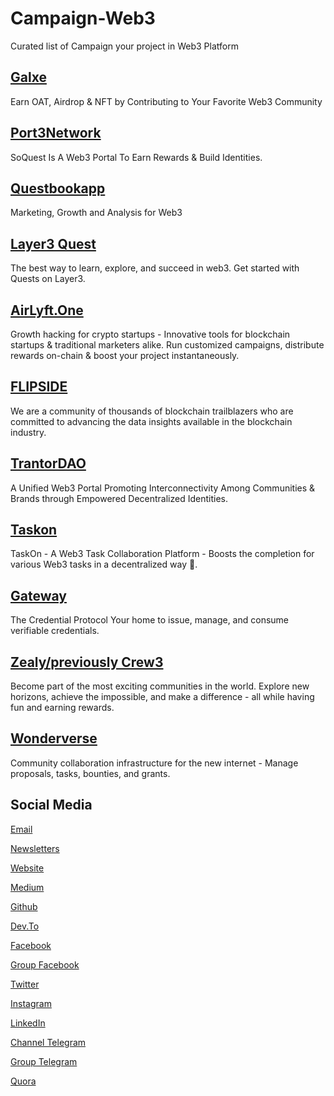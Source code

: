 # Campaign-Web3
Curated list of Campaign your project in Web3 Platform 


## [Galxe](https://galxe.com/campaigns)
Earn OAT, Airdrop & NFT by Contributing to Your Favorite Web3 Community


## [Port3Network](https://soquest.xyz/campaign)
SoQuest Is A Web3 Portal To Earn Rewards & Build Identities.


## [Questbookapp](https://app.questn.com/explore)
Marketing, Growth and Analysis for Web3
 
  
## [Layer3 Quest](https://layer3.xyz/quests)
The best way to learn, explore, and succeed in web3. Get started with Quests on Layer3.


## [AirLyft.One](https://apps.airlyft.one)
Growth hacking for crypto startups - Innovative tools for blockchain startups & traditional marketers alike. Run customized campaigns, distribute rewards on-chain & boost your project instantaneously.

 
 ## [FLIPSIDE](https://earn.flipsidecrypto.xyz)
We are a community of thousands of blockchain trailblazers who are committed to advancing the data insights available in the blockchain industry.
 
 
 ## [TrantorDAO](https://trantor.xyz)
 A Unified Web3 Portal Promoting Interconnectivity Among Communities & Brands through Empowered Decentralized Identities.
 
 
 ## [Taskon](https://taskon.xyz)
TaskOn - A Web3 Task Collaboration Platform - Boosts the completion for various Web3 tasks in a decentralized way 🤝.


## [Gateway](https://www.mygateway.xyz)
The Credential Protocol Your home to issue, manage, and consume verifiable credentials.


## [Zealy/previously Crew3](https://zealy.io)
Become part of the most exciting communities in the world. Explore new horizons, achieve the impossible, and make a difference - all while having fun and earning rewards.


## [Wonderverse](https://www.wonderverse.xyz)
Community collaboration infrastructure for the new internet - Manage proposals, tasks, bounties, and grants.





## Social Media

[Email](mailto:web3idn.crypto@mail3.me)

[Newsletters](https://web3idn.substack.com/)

[Website](https://www.web30.my.id/)

[Medium](https://medium.com/@web3id)

[Github](https://github.com/Web3ID)

[Dev.To](https://dev.to/web3id)

[Facebook](https://web.facebook.com/web3id)

[Group Facebook](https://web.facebook.com/groups/web3id/)

[Twitter](https://twitter.com/Web3IDN)

[Instagram](https://www.instagram.com/web3id/)

[LinkedIn](https://www.linkedin.com/company/web3id/)

[Channel Telegram](https://t.me/Web3IDN)

[Group Telegram](https://t.me/Web3IDN_Chat)

[Quora](https://web3id.quora.com/)
